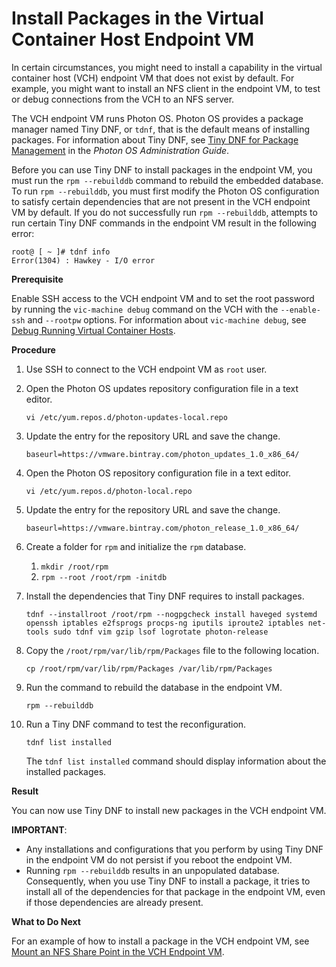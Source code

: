 # Install Packages in the Virtual Container Host Endpoint VM #

In certain circumstances, you might need to install a capability in the virtual container host (VCH) endpoint VM that does not exist by default. For example, you might want to install an NFS client in the endpoint VM, to test or debug connections from the VCH to an NFS server.

The VCH endpoint VM runs Photon OS. Photon OS provides a package manager named Tiny DNF, or `tdnf`, that is the default means of installing packages. For information about Tiny DNF, see [Tiny DNF for Package Management](https://github.com/vmware/photon/blob/master/docs/photon-admin-guide.md#tiny-dnf-for-package-management) in the *Photon OS Administration Guide*. 

Before you can use Tiny DNF to install packages in the endpoint VM, you must run the `rpm --rebuilddb` command to rebuild the embedded database. To run `rpm --rebuilddb`, you must first modify the Photon OS configuration to satisfy certain dependencies that are not present in the VCH endpoint VM by default. If you do not successfully run `rpm --rebuilddb`, attempts to run certain Tiny DNF commands in the endpoint VM result in the following error:

```console
root@ [ ~ ]# tdnf info
Error(1304) : Hawkey - I/O error
```

**Prerequisite**

Enable SSH access to the VCH endpoint VM and to set the root password by running the `vic-machine debug` command on the VCH with the `--enable-ssh` and `--rootpw` options. For information about `vic-machine debug`, see [Debug Running Virtual Container Hosts](debug_vch.md).

**Procedure**

1. Use SSH to connect to the VCH endpoint VM as `root` user.
2. Open the Photon OS updates repository configuration file in a text editor.

    ```console
    vi /etc/yum.repos.d/photon-updates-local.repo
    ```
3.  Update the entry for the repository URL and save the change.

    ```shell
    baseurl=https://vmware.bintray.com/photon_updates_1.0_x86_64/
    ```
4.  Open the Photon OS repository configuration file in a text editor.

    ```console
    vi /etc/yum.repos.d/photon-local.repo
    ```
5.  Update the entry for the repository URL and save the change.

    ```console
    baseurl=https://vmware.bintray.com/photon_release_1.0_x86_64/
    ```
6. Create a folder for `rpm` and initialize the `rpm` database.

    1. `mkdir /root/rpm`
    2. `rpm --root /root/rpm -initdb`
7. Install the dependencies that Tiny DNF requires to install packages.

    ```console
    tdnf --installroot /root/rpm --nogpgcheck install haveged systemd openssh iptables e2fsprogs procps-ng iputils iproute2 iptables net-tools sudo tdnf vim gzip lsof logrotate photon-release
    ```
8. Copy the `/root/rpm/var/lib/rpm/Packages` file to the following location.

    ```console
    cp /root/rpm/var/lib/rpm/Packages /var/lib/rpm/Packages
    ```
9. Run the command to rebuild the database in the endpoint VM.

    ```console
    rpm --rebuilddb
    ```
3. Run a Tiny DNF command to test the reconfiguration.

    ```console
    tdnf list installed
    ```

    The `tdnf list installed` command should display information about the installed packages. 

**Result**

You can now use Tiny DNF to install new packages in the VCH endpoint VM.

**IMPORTANT**: 

- Any installations and configurations that you perform by using Tiny DNF in the endpoint VM do not persist if you reboot the endpoint VM.
- Running `rpm --rebuilddb` results in an unpopulated database. Consequently, when you use Tiny DNF to install a package, it tries to install all of the dependencies for that package in the endpoint VM, even if those dependencies are already present.

**What to Do Next**

For an example of how to install a package in the VCH endpoint VM, see [Mount an NFS Share Point in the VCH Endpoint VM](vch_mount_nfsshare.md).
